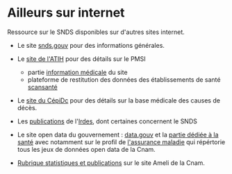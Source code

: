 # Ailleurs sur internet
<!-- SPDX-License-Identifier: MPL-2.0 -->

Ressource sur le SNDS disponibles sur d'autres sites internet.

- Le site [snds.gouv](https://www.snds.gouv.fr/SNDS/Accueil) 
pour des informations générales.

- Le [site de l'ATIH](https://www.atih.sante.fr)
pour des détails sur le PMSI
    - partie [information médicale](https://www.atih.sante.fr/domaines-d-activites/information-medicale) du site
    - plateforme de restitution des données des établissements de santé [scansanté](https://www.scansante.fr) 

- Le [site du CépiDc](https://cepidc.inserm.fr/causes-medicales-de-deces/la-base-des-causes-medicales-de-deces)
pour des détails sur la base médicale des causes de décès.

- Les [publications](https://www.irdes.fr/recherche/publications.html) de l'[Irdes](../glossaire/Irdes.md), dont certaines concernent le SNDS

- Le site open data du gouvernement : [data.gouv](https://www.data.gouv.fr) et la [partie dédiée à la santé](https://www.data.gouv.fr/fr/topics/sante-et-social/) avec notamment sur le profil de [l'assurance maladie](https://www.data.gouv.fr/fr/datasets/?q=assurance+maladie&organization=534fff5ca3a7292c64a77d1a) qui répértorie tous les jeux de données open data de la Cnam. 

- [Rubrique statistiques et publications](https://www.ameli.fr/l-assurance-maladie/statistiques-et-publications/index.php) sur le site Ameli de la Cnam.